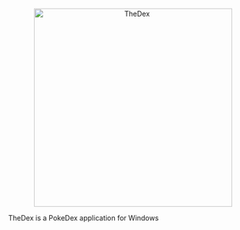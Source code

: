 <div align="center">
  <br />
  <p>
    <a href="https://digitalregion.ml/pokeworld/thedex/"><img src="http://digitalregion.ml/pokeworld/thedex/thedexbannerlogo.png" width="400" alt="TheDex" /></a>
  </p> 
</div>

TheDex is a PokeDex application for Windows
